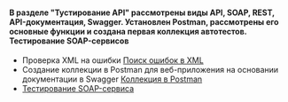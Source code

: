 #### В разделе "Тустирование API" рассмотрены виды API, SOAP, REST, API-документация, Swagger. Установлен Postman, рассмотрены его основные функции и создана первая коллекция автотестов. Тестирование SOAP-сервисов

- Проверка XML на ошибки [Поиск ошибок в XML](https://docs.google.com/document/d/1ZIq0aT4jRb4x0uVDQaWEwiBwDZ8PMTVnvaeux9D6wXs/edit?usp=sharing)
- Создание коллекции в Postman для веб-приложения на основании документации в Swagger
[Коллекция в Postman](https://www.postman.com/oksanakor/workspace/my-workspace/collection/29068038-3a330838-f6a4-4795-b714-a45a8cc05f09?action=share&creator=29068038)
- [Тестирование SOAP-сервиса](https://www.postman.com/oksanakor/workspace/my-workspace/collection/29068038-ffff79bc-aec2-46c5-8bc3-20a14878713c?action=share&creator=29068038) 


